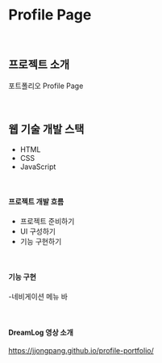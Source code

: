 # Profile Page

<br />

## 프로젝트 소개
포트폴리오 Profile Page

<br />

## 웹 기술 개발 스택
- HTML
- CSS
- JavaScript

<br />

#### 프로젝트 개발 흐름
- 프로젝트 준비하기
- UI 구성하기
- 기능 구현하기
  
<br />

#### 기능 구현
-네비게이션 메뉴 바

<br />

#### DreamLog 영상 소개
https://jjongpang.github.io/profile-portfolio/